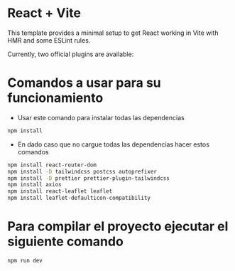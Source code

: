 # React + Vite

This template provides a minimal setup to get React working in Vite with HMR and some ESLint rules.

Currently, two official plugins are available:

# Comandos a usar para su funcionamiento

- Usar este comando para instalar todas las dependencias
```bash
npm install

```

- En dado caso que no cargue todas las dependencias hacer estos comandos
```bash
npm install react-router-dom
npm install -D tailwindcss postcss autoprefixer
npm install -D prettier prettier-plugin-tailwindcss
npm install axios
npm install react-leaflet leaflet
npm install leaflet-defaulticon-compatibility

```

# Para compilar el proyecto ejecutar el siguiente comando

```bash
npm run dev

```
